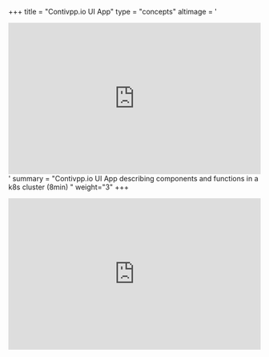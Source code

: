 +++
title = "Contivpp.io UI App"
type = "concepts"
altimage = '<div style="position: relative; width: 100%; height: 0;padding-bottom: 60%;"><iframe src="https://www.youtube.com/embed/GbChlAhapLQ?rel=0/embed?start=false&loop=false&delayms=3000" frameborder="0" style="position: absolute; width: 100%; height: 100%; left: 0; top: 0;" allowfullscreen="true" mozallowfullscreen="true" webkitallowfullscreen="true" style="margin: 10px"></iframe></div>'
summary = "Contivpp.io UI App describing components and functions in a k8s cluster (8min) "
weight="3"
+++

<div style="position: relative; width: 100%; height: 0;padding-bottom: 60%;"><iframe src="https://youtu.be/GKaJkskZAnQ?rel=0/embed?start=false&loop=false&delayms=3000" frameborder="0" style="position: absolute; width: 100%; height: 100%; left: 0; top: 0;" allowfullscreen="true" mozallowfullscreen="true" webkitallowfullscreen="true" style="margin: 10px"></iframe></div>
